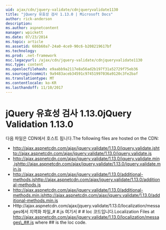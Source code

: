 ```yaml
---
uid: ajax/cdn/jquery-validate/cdnjqueryvalidate1130
title: "jQuery 유효성 검사 1.13.0 | Microsoft Docs"
author: rick-anderson
description: 
ms.author: aspnetcontent
manager: wpickett
ms.date: 07/23/2014
ms.topic: article
ms.assetid: 686b60a7-24a0-4ce9-90c6-b208219617bf
ms.technology: 
ms.prod: .net-framework
msc.legacyurl: /ajax/cdn/jquery-validate/cdnjqueryvalidate1130
msc.type: content
ms.openlocfilehash: e9aabb9a2117e8a56ad2b197f31a52729f75eb36
ms.sourcegitcommit: 9a9483aceb34591c97451997036a9120c3fe2baf
ms.translationtype: MT
ms.contentlocale: ko-KR
ms.lasthandoff: 11/10/2017
---
```

<a name="jquery-validation-1130"></a><span data-ttu-id="5a399-102">jQuery 유효성 검사 1.13.0</span><span class="sxs-lookup"><span data-stu-id="5a399-102">jQuery Validation 1.13.0</span></span>
====================
<span data-ttu-id="5a399-103">다음 파일은 CDN에서 호스트 됩니다.</span><span class="sxs-lookup"><span data-stu-id="5a399-103">The following files are hosted on the CDN:</span></span>

- <span data-ttu-id="5a399-104">http://ajax.aspnetcdn.com/ajax/jquery.validate/1.13.0/jquery.validate.js</span><span class="sxs-lookup"><span data-stu-id="5a399-104">http://ajax.aspnetcdn.com/ajax/jquery.validate/1.13.0/jquery.validate.js</span></span>
- <span data-ttu-id="5a399-105">http://ajax.aspnetcdn.com/ajax/jquery.validate/1.13.0/jquery.validate.min.js</span><span class="sxs-lookup"><span data-stu-id="5a399-105">http://ajax.aspnetcdn.com/ajax/jquery.validate/1.13.0/jquery.validate.min.js</span></span>
- <span data-ttu-id="5a399-106">http://ajax.aspnetcdn.com/ajax/jquery.validate/1.13.0/additional-methods.js</span><span class="sxs-lookup"><span data-stu-id="5a399-106">http://ajax.aspnetcdn.com/ajax/jquery.validate/1.13.0/additional-methods.js</span></span>
- <span data-ttu-id="5a399-107">http://ajax.aspnetcdn.com/ajax/jquery.validate/1.13.0/additional-methods.min.js</span><span class="sxs-lookup"><span data-stu-id="5a399-107">http://ajax.aspnetcdn.com/ajax/jquery.validate/1.13.0/additional-methods.min.js</span></span>
- <span data-ttu-id="5a399-108">Http://ajax.aspnetcdn.com/ajax/jquery.validate/1.13.0/localization/messages에서 지역화 파일\_# #.js 여기서 # # loc 코드입니다.</span><span class="sxs-lookup"><span data-stu-id="5a399-108">Localization Files at http://ajax.aspnetcdn.com/ajax/jquery.validate/1.13.0/localization/messages\_##.js where ## is the loc code.</span></span>
